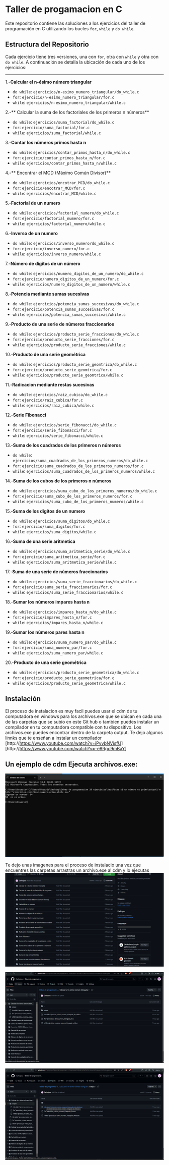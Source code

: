 # Taller de progamacion en C

Este repositorio contiene las soluciones a los ejercicios del taller de programación en C utilizando los bucles `for`, `while` y `do while`. 

## Estructura del Repositorio 
Cada ejercicio tiene tres versiones, una con `for`, otra con `while` y otra con `do while`. A continuación se detalla la ubicación de cada uno de los ejercicios: 


------------

1.-**Calcular el n-ésimo número triangular** 
- `do while`: `ejercicios/n-esimo_numero_triangular/do_while.c` 
- `for`: `ejercicio/n-esimo_numero_triangular/for.c` 
- `while`: `ejercicios/n-esimo_numero_triangular/while.c` 

2.-** Calcular la suma de los factoriales de los primeros n números**
- `do while`: `ejercicios/suma_factorial/do_while.c` 
- `for`: `ejercicio/suma_factorial/for.c` 
- `while`: `ejercicios/suma_factorial/while.c` 


3.-**Contar los números primos hasta n** 
- `do while`: `ejercicios/contar_primos_hasta_n/do_while.c` 
- `for`: `ejercicio/contar_primos_hasta_n/for.c` 
- `while`: `ejercicios/contar_primos_hasta_n/while.c` 

4.-** Encontrar el MCD (Máximo Común Divisor)** 
- `do while`: `ejercicios/encotrar_MCD/do_while.c` 
- `for`: `ejercicio/encotrar_MCD/for.c` 
- `while`: `ejercicios/encotrar_MCD/while.c` 

5.-**Factorial de un numero** 
- `do while`: `ejercicios/factorial_numero/do_while.c` 
- `for`: `ejercicio/factorial_numero/for.c` 
- `while`: `ejercicios/factorial_numero/while.c` 

6.-**Inverso de un numero** 
- `do while`: `ejercicios/inverso_numero/do_while.c` 
- `for`: `ejercicio/inverso_numero/for.c` 
- `while`: `ejercicios/inverso_numero/while.c` 

7.-**Número de dígitos de un número** 
- `do while`: `ejercicios/numero_digitos_de_un_numero/do_while.c` 
- `for`: `ejercicio/numero_digitos_de_un_numero/for.c` 
- `while`: `ejercicios/numero_digitos_de_un_numero/while.c` 

8.-**Potencia mediante sumas sucesivas** 
- `do while`: `ejercicios/potencia_sumas_succesivas/do_while.c` 
- `for`: `ejercicio/potencia_sumas_succesivas/for.c` 
- `while`: `ejercicios/potencia_sumas_succesivas/while.c` 

9.-**Producto de una serie de números fraccionarios** 
- `do while`: `ejercicios/producto_serie_fracciones/do_while.c` 
- `for`: `ejercicio/producto_serie_fracciones/for.c` 
- `while`: `ejercicios/producto_serie_fracciones/while.c` 

10.-**Producto de una serie geométrica** 
- `do while`: `ejercicios/producto_serie_geomtrica/do_while.c` 
- `for`: `ejercicio/producto_serie_geomtrica/for.c` 
- `while`: `ejercicios/producto_serie_geomtrica/while.c` 

11.-**Radicacion mediante restas sucesivas** 
- `do while`: `ejercicios/raiz_cubica/do_while.c` 
- `for`: `ejercicio/raiz_cubica/for.c` 
- `while`: `ejercicios/raiz_cubica/while.c` 

12.-**Serie Fibonacci** 
- `do while`: `ejercicios/serie_fibonacci/do_while.c` 
- `for`: `ejercicio/serie_fibonacci/for.c` 
- `while`: `ejercicios/serie_fibonacci/while.c` 

13.-**Suma de los cuadrados de los primeros n números** 
- `do while`: `ejercicios/suma_cuadrados_de_los_primeros_numeros/do_while.c` 
- `for`: `ejercicio/suma_cuadrados_de_los_primeros_numeros/for.c` 
- `while`: `ejercicios/suma_cuadrados_de_los_primeros_numeros/while.c` 

14.-**Suma de los cubos de los primeros n números** 
- `do while`: `ejercicios/suma_cubo_de_los_primeros_numeros/do_while.c` 
- `for`: `ejercicio/suma_cubo_de_los_primeros_numeros/for.c` 
- `while`: `ejercicios/suma_cubo_de_los_primeros_numeros/while.c` 

15.-**Suma de los digitos de un numero** 
- `do while`: `ejercicios/suma_digitos/do_while.c` 
- `for`: `ejercicio/suma_digitos/for.c` 
- `while`: `ejercicios/suma_digitos/while.c` 

16.-**Suma de una serie aritmetica** 
- `do while`: `ejercicios/suma_aritmetica_serie/do_while.c` 
- `for`: `ejercicio/suma_aritmetica_serie/for.c` 
- `while`: `ejercicios/suma_aritmetica_serie/while.c` 

17.-**Suma de una serie de números fraccionarios** 
- `do while`: `ejercicios/suma_serie_fraccionarios/do_while.c` 
- `for`: `ejercicio/suma_serie_fraccionarios/for.c` 
- `while`: `ejercicios/suma_serie_fraccionarios/while.c` 

18.-**Sumar los números impares hasta n** 
- `do while`: `ejercicios/impares_hasta_n/do_while.c` 
- `for`: `ejercicio/impares_hasta_n/for.c` 
- `while`: `ejercicios/impares_hasta_n/while.c` 

19.-**Sumar los números pares hasta n** 
- `do while`: `ejercicios/suma_numero_par/do_while.c` 
- `for`: `ejercicio/suma_numero_par/for.c` 
- `while`: `ejercicios/suma_numero_par/while.c` 

20.-**Producto de una serie geométrica** 
- `do while`: `ejercicios/producto_serie_geometrica/do_while.c` 
- `for`: `ejercicio/producto_serie_geometrica/for.c` 
- `while`: `ejercicios/producto_serie_geometrica/while.c` 

## Instalación
El proceso de instalacion es muy facil puedes usar el cdm de tu computadora en windows
para los archivos.exe que se ubican en cada una de las carpetas que se subio en este Git hub o tambien puedes instalar un compilador en tu computadora compatible con tu dispositivo.  Los archivos.exe puedes encontrar dentro de la carpeta output.
Te dejo algunos linnks que te enseñan a instalar un compilador
[http://https://www.youtube.com/watch?v=iPvvbNVisfU]
[http://https://www.youtube.com/watch?v=-e8Rgc9mBaY]

## Un ejemplo de cdm Ejecuta archivos.exe:

![]( https://github.com/Carlosjosu/imagene/blob/main/Captura%20de%20pantalla%202024-06-02%20185628.png?raw=true)
 
 Te dejo unas imagenes para el proceso de instalacio una vez que encuentres las carpetas arrastras un archivo.exe al cdm  y lo ejecutas
 ![]( https://github.com/Carlosjosu/imagene/blob/main/Captura%20de%20pantalla%202024-06-02%20191727.png?raw=true)
 
  ![]( https://github.com/Carlosjosu/imagene/blob/main/Captura%20de%20pantalla%202024-06-02%20191516.png?raw=true)
  
   ![]( https://github.com/Carlosjosu/imagene/blob/main/Captura%20de%20pantalla%202024-06-02%20191547.png?raw=true)
 
 
 
